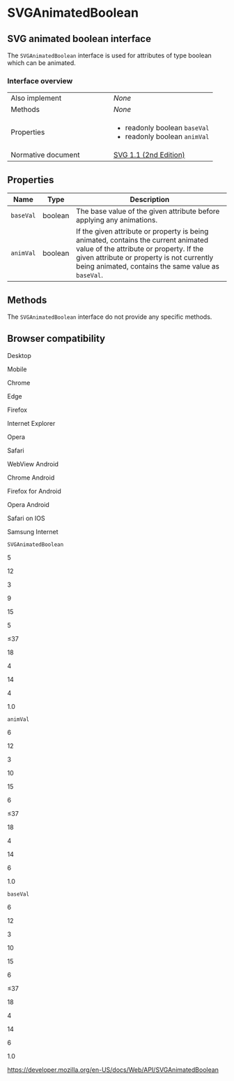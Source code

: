 SVGAnimatedBoolean
==================

SVG animated boolean interface
------------------------------

The `SVGAnimatedBoolean` interface is used for attributes of type boolean which can be animated.

### Interface overview

<table><colgroup><col style="width: 50%" /><col style="width: 50%" /></colgroup><tbody><tr class="odd"><td>Also implement</td><td><em>None</em></td></tr><tr class="even"><td>Methods</td><td><em>None</em></td></tr><tr class="odd"><td>Properties</td><td><ul><li>readonly boolean <code>baseVal</code></li><li>readonly boolean <code>animVal</code></li></ul></td></tr><tr class="even"><td>Normative document</td><td><a href="https://www.w3.org/TR/SVG11/types.html#InterfaceSVGAnimatedBoolean">SVG 1.1 (2nd Edition)</a></td></tr></tbody></table>

Properties
----------

<table><thead><tr class="header"><th>Name</th><th>Type</th><th>Description</th></tr></thead><tbody><tr class="odd"><td><code>baseVal</code></td><td>boolean</td><td>The base value of the given attribute before applying any animations.</td></tr><tr class="even"><td><code>animVal</code></td><td>boolean</td><td>If the given attribute or property is being animated, contains the current animated value of the attribute or property. If the given attribute or property is not currently being animated, contains the same value as <code>baseVal</code>.</td></tr></tbody></table>

Methods
-------

The `SVGAnimatedBoolean` interface do not provide any specific methods.

Browser compatibility
---------------------

Desktop

Mobile

Chrome

Edge

Firefox

Internet Explorer

Opera

Safari

WebView Android

Chrome Android

Firefox for Android

Opera Android

Safari on IOS

Samsung Internet

`SVGAnimatedBoolean`

5

12

3

9

15

5

≤37

18

4

14

4

1.0

`animVal`

6

12

3

10

15

6

≤37

18

4

14

6

1.0

`baseVal`

6

12

3

10

15

6

≤37

18

4

14

6

1.0

<a href="https://developer.mozilla.org/en-US/docs/Web/API/SVGAnimatedBoolean" class="_attribution-link">https://developer.mozilla.org/en-US/docs/Web/API/SVGAnimatedBoolean</a>
